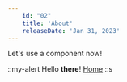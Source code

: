 ```yaml
---
    id: "02"
    title: 'About'
    releaseDate: 'Jan 31, 2023'
---
```


Let's use a component now!

::my-alert
Hello **there**! [Home](/)
::s